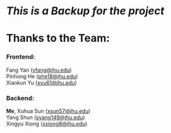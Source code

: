 # ***This is a **Backup** for the project***

#  Thanks to the Team:

### Frontend:
Fang Yan (yfang@jhu.edu)  
Pinhong He (phe18@jhu.edu)  
Xiaokun Yu (xyu61@jhu.edu)  

### Backend:
**Me**, Xuhua Sun (xsun57@jhu.edu)  
Yang Shun (syang149@jhu.edu)  
Xingyu Xiong (xxiong8@jhu.edu)  
